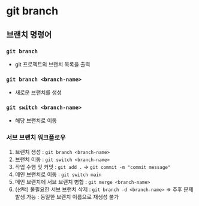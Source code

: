 # git branch

## 브랜치 명령어

### `git branch`

- git 프로젝트의 브랜치 목록을 출력

### `git branch <branch-name>`

- 새로운 브랜치를 생성

### `git switch <branch-name>`

- 해당 브랜치로 이동

### 서브 브랜치 워크플로우

1. 브랜치 생성 : `git branch <branch-name>`
2. 브랜치 이동 : `git switch <branch-name>`
3. 작업 수행 및 커밋 : `git add .` -> `git commit -m "commit message"`
4. 메인 브랜치로 이동 : `git switch main`
5. 메인 브랜치에 서브 브랜치 병합 : `git merge <branch-name>`
6. (선택) 불필요한 서브 브랜치 삭제 : `git branch -d <branch-name>` => 추후 문제 발생 가능 : 동일한 브랜치 이름으로 재생성 불가
